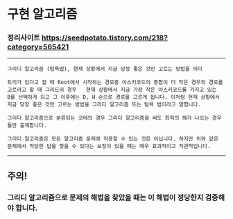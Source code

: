 # 구현 알고리즘

### 정리사이트 https://seedpotato.tistory.com/218?category=565421

---

    그리디 알고리즘 (탐욕법), 현재 상황에서 지금 당장 좋은 것만 고르는 방법을 의미

    트리가 있다고 할 때 Root에서 시작하는 경로중 아스키코드의 총합이 더 작은 경우의 경로를 고르라고 할 때 그리드의 경우   현재 상황에서 지금 가장 작은 아스키코드를 가지고 있는  B를 선택하게 되고 그 이후에는 D, H 순으로 경로를 고르게 됩니다. 이처럼 현재 상황에서 지금 당장 좋은 것만 고르는 방법을 그리디 알고리즘 또는 탐욕 법이라고 말합니다.

    그리디 알고리즘으로 분류되는 코테의 경우 그리디 알고리즘을 써도 최적의 해가 나오는 경우들만 출제합니다.

    그리디 알고리즘은 모든 알고리즘 문제에 적용할 수 있는 것은 아닙니다. 하지만 위와 같은 문제에서 적당한 답을 찾을 수 있다는 보장이 있을 때는 매우 효과적이고 직관적입니다.

---

## **주의!**

### 그리디 알고리즘으로 문제의 해법을 찾았을 때는 이 해법이 정당한지 검증해야 합니다.
